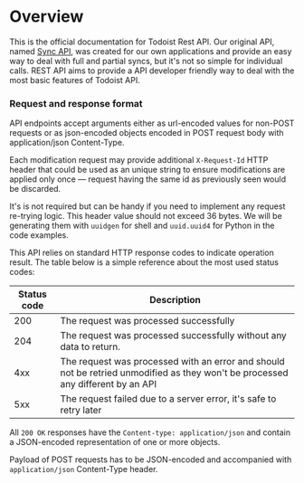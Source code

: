 # Overview

This is the official documentation for Todoist Rest API. Our original API,
named [Sync API](/sync/), was created for our own applications and provide an
easy way to deal with full and partial syncs, but it's not so simple for
individual calls. REST API aims to provide a API developer friendly way to deal
with the most basic features of Todoist API.

### Request and response format

API endpoints accept arguments either as url-encoded values for non-POST
requests or as json-encoded objects encoded in POST request body with
application/json Content-Type.

Each modification request may provide additional `X-Request-Id` HTTP header that
could be used as an unique string to ensure modifications are applied only once
— request having the same id as previously seen would be discarded. 

It's is not required but can be handy if you need to implement any request
re-trying logic. This header value should not exceed 36 bytes. We will be
generating them with `uuidgen` for shell and `uuid.uuid4` for Python in the code
examples.

This API relies on standard HTTP response codes to indicate operation
result. The table below is a simple reference about the most used status codes:

Status code | Description
------------|------------
200 | The request was processed successfully
204 | The request was processed successfully without any data to return.
4xx | The request was processed with an error and should not be retried unmodified as they won't be processed any different by an API
5xx | The request failed due to a server error, it's safe to retry later

All `200 OK` responses have the `Content-type: application/json` and contain a
JSON-encoded representation of one or more objects.

Payload of POST requests has to be JSON-encoded and accompanied with
`application/json` Content-Type header.
